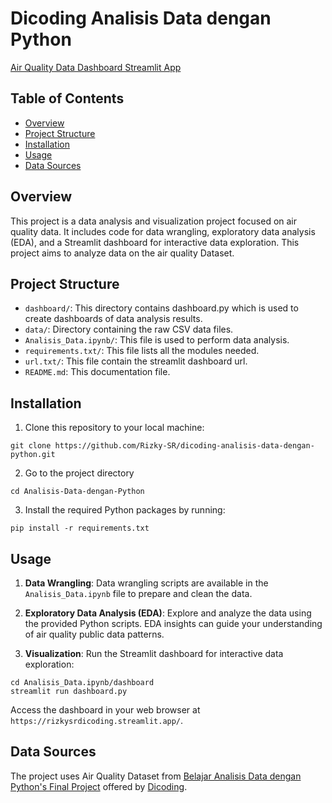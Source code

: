 # Dicoding Analisis Data dengan Python
[Air Quality Data Dashboard Streamlit App](https://rizkysrdicoding.streamlit.app/)

## Table of Contents
- [Overview](#overview)
- [Project Structure](#project-structure)
- [Installation](#installation)
- [Usage](#usage)
- [Data Sources](#data-sources)

## Overview
This project is a data analysis and visualization project focused on air quality data. It includes code for data wrangling, exploratory data analysis (EDA), and a Streamlit dashboard for interactive data exploration. This project aims to analyze data on the air quality Dataset.

## Project Structure
- `dashboard/`: This directory contains dashboard.py which is used to create dashboards of data analysis results.
- `data/`: Directory containing the raw CSV data files.
- `Analisis_Data.ipynb/`: This file is used to perform data analysis.
- `requirements.txt/`: This file lists all the modules needed.
- `url.txt/`: This file contain the streamlit dashboard url.
- `README.md`: This documentation file.

## Installation
1. Clone this repository to your local machine:
```
git clone https://github.com/Rizky-SR/dicoding-analisis-data-dengan-python.git
```
2. Go to the project directory
```
cd Analisis-Data-dengan-Python
```
3. Install the required Python packages by running:
```
pip install -r requirements.txt
```

## Usage
1. **Data Wrangling**: Data wrangling scripts are available in the `Analisis_Data.ipynb` file to prepare and clean the data.

2. **Exploratory Data Analysis (EDA)**: Explore and analyze the data using the provided Python scripts. EDA insights can guide your understanding of air quality public data patterns.

3. **Visualization**: Run the Streamlit dashboard for interactive data exploration:

```
cd Analisis_Data.ipynb/dashboard
streamlit run dashboard.py
```
Access the dashboard in your web browser at `https://rizkysrdicoding.streamlit.app/`.

## Data Sources
The project uses Air Quality Dataset from [Belajar Analisis Data dengan Python's Final Project](https://github.com/marceloreis/HTI/tree/master/PRSA_Data_20130301-20170228) offered by [Dicoding](https://www.dicoding.com/).
